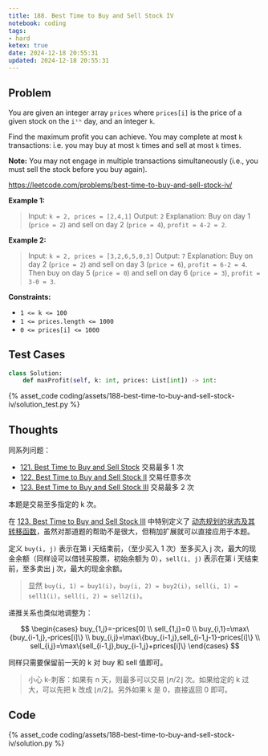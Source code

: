 ```yaml
---
title: 188. Best Time to Buy and Sell Stock IV
notebook: coding
tags:
- hard
ketex: true
date: 2024-12-18 20:55:31
updated: 2024-12-18 20:55:31
---
```

## Problem

You are given an integer array `prices` where `prices[i]` is the price of a given stock on the `iᵗʰ` day, and an integer `k`.

Find the maximum profit you can achieve. You may complete at most `k` transactions: i.e. you may buy at most `k` times and sell at most `k` times.

**Note:** You may not engage in multiple transactions simultaneously (i.e., you must sell the stock before you buy again).

<https://leetcode.com/problems/best-time-to-buy-and-sell-stock-iv/>

**Example 1:**

> Input: `k = 2, prices = [2,4,1]`
> Output: `2`
> Explanation: Buy on day 1 (`price = 2`) and sell on day 2 (`price = 4`), `profit = 4-2 = 2`.

**Example 2:**

> Input: `k = 2, prices = [3,2,6,5,0,3]`
> Output: `7`
> Explanation: Buy on day 2 (`price = 2`) and sell on day 3 (`price = 6`), `profit = 6-2 = 4`. Then buy on day 5 (`price = 0`) and sell on day 6 (`price = 3`), `profit = 3-0 = 3`.

**Constraints:**

- `1 <= k <= 100`
- `1 <= prices.length <= 1000`
- `0 <= prices[i] <= 1000`

## Test Cases

``` python
class Solution:
    def maxProfit(self, k: int, prices: List[int]) -> int:
```

{% asset_code coding/assets/188-best-time-to-buy-and-sell-stock-iv/solution_test.py %}

## Thoughts

同系列问题：

- [121. Best Time to Buy and Sell Stock](121-best-time-to-buy-and-sell-stock) 交易最多 1 次
- [122. Best Time to Buy and Sell Stock II](122-best-time-to-buy-and-sell-stock-ii) 交易任意多次
- [123. Best Time to Buy and Sell Stock III](123-best-time-to-buy-and-sell-stock-iii) 交易最多 2 次

本题是交易至多指定的 k 次。

在 [123. Best Time to Buy and Sell Stock III](123-best-time-to-buy-and-sell-stock-iii) 中特别定义了 [动态规划的状态及其转移函数](123-best-time-to-buy-and-sell-stock-iii#DP)，虽然对那道题的帮助不是很大，但稍加扩展就可以直接应用于本题。

定义 `buy(i, j)` 表示在第 i 天结束前，（至少买入 1 次）至多买入 j 次，最大的现金余额（同样设可以借钱买股票，初始余额为 0），`sell(i, j)` 表示在第 i 天结束前，至多卖出 j 次，最大的现金余额。

> 显然 `buy(i, 1) = buy1(i)`，`buy(i, 2) = buy2(i)`，`sell(i, 1) = sell1(i)`，`sell(i, 2) = sell2(i)`。

递推关系也类似地调整为：

$$
\begin{cases}
  buy_{1,j}=-prices[0] \\
  sell_{1,j}=0 \\
  buy_{i,1}=\max\{buy_{i-1,j},-prices[i]\} \\
  buy_{i,j}=\max\{buy_{i-1,j},sell_{i-1,j-1}-prices[i]\} \\
  sell_{i,j}=\max\{sell_{i-1,j},buy_{i-1,j}+prices[i]\}
\end{cases}
$$

同样只需要保留前一天的 k 对 buy 和 sell 值即可。

> 小心 k-刺客：如果有 n 天，则最多可以交易 $\lfloor n/2\rfloor$ 次。如果给定的 k 过大，可以先把 k 改成 $\lfloor n/2\rfloor$。另外如果 k 是 0，直接返回 0 即可。

## Code

{% asset_code coding/assets/188-best-time-to-buy-and-sell-stock-iv/solution.py %}
